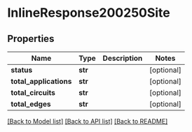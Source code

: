 # InlineResponse200250Site

## Properties
Name | Type | Description | Notes
------------ | ------------- | ------------- | -------------
**status** | **str** |  | [optional] 
**total_applications** | **str** |  | [optional] 
**total_circuits** | **str** |  | [optional] 
**total_edges** | **str** |  | [optional] 

[[Back to Model list]](../README.md#documentation-for-models) [[Back to API list]](../README.md#documentation-for-api-endpoints) [[Back to README]](../README.md)

